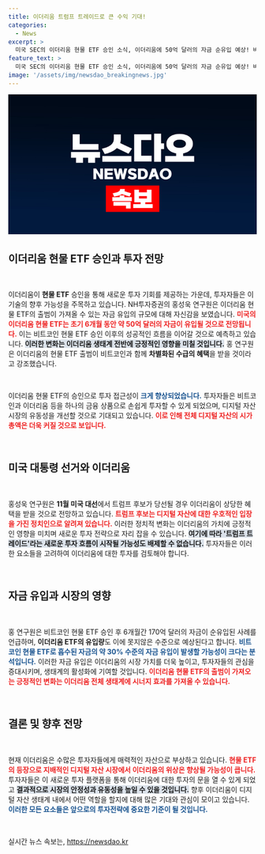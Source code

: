 ```yaml
---
title: 이더리움 트럼프 트레이드로 큰 수익 기대!
categories:
  - News
excerpt: >
  미국 SEC의 이더리움 현물 ETF 승인 소식, 이더리움에 50억 달러의 자금 순유입 예상! 비트코인과 함께 디지털 자산 시장의 새로운 기회를 열어가는 이더리움의 변화를 놓치지 마세요!
feature_text: >
  미국 SEC의 이더리움 현물 ETF 승인 소식, 이더리움에 50억 달러의 자금 순유입 예상! 비트코인과 함께 디지털 자산 시장의 새로운 기회를 열어가는 이더리움의 변화를 놓치지 마세요!
image: '/assets/img/newsdao_breakingnews.jpg'
---
```


<p><img src="/assets/img/newsdao_breakingnews.jpg" alt="implanttips 속보" /></p>

<h2 data-ke-size="size26">이더리움 현물 ETF 승인과 투자 전망</h2>

<p data-ke-size="size16">&nbsp;</p>

<p data-ke-size="size16">이더리움이 <b>현물 ETF</b> 승인을 통해 새로운 투자 기회를 제공하는 가운데, 투자자들은 이 기술의 향후 가능성을 주목하고 있습니다. NH투자증권의 홍성욱 연구원은 이더리움 현물 ETF의 출범이 가져올 수 있는 자금 유입의 규모에 대해 자신감을 보였습니다. <b><span style="color: #ee2323;">미국의 이더리움 현물 ETF는 초기 6개월 동안 약 50억 달러의 자금이 유입될 것으로 전망됩니다.</span></b> 이는 비트코인 현물 ETF 승인 이후의 성공적인 흐름을 이어갈 것으로 예측하고 있습니다. <b><span style="background-color: #21538527;">이러한 변화는 이더리움 생태계 전반에 긍정적인 영향을 미칠 것입니다.</span></b> 홍 연구원은 이더리움의 현물 ETF 출범이 비트코인과 함께 <b>차별화된 수급의 혜택</b>을 받을 것이라고 강조했습니다.</p>

<p data-ke-size="size16">&nbsp;</p>

<p>이더리움 현물 ETF의 승인으로 투자 접근성이 <b><span style="color: #1a5490;">크게 향상되었습니다.</span></b> 투자자들은 비트코인과 이더리움 등을 하나의 금융 상품으로 손쉽게 투자할 수 있게 되었으며, 디지털 자산 시장의 유동성을 개선할 것으로 기대되고 있습니다. <b><span style="color: #ee2323;">이로 인해 전체 디지털 자산의 시가총액은 더욱 커질 것으로 보입니다.</span></b></p>

<p data-ke-size="size16">&nbsp;</p>

<h2 data-ke-size="size26">미국 대통령 선거와 이더리움</h2>

<p data-ke-size="size16">&nbsp;</p>

<p data-ke-size="size16">홍성욱 연구원은 <b>11월 미국 대선</b>에서 트럼프 후보가 당선될 경우 이더리움이 상당한 혜택을 받을 것으로 전망하고 있습니다. <b><span style="color: #ee2323;">트럼프 후보는 디지털 자산에 대한 우호적인 입장을 가진 정치인으로 알려져 있습니다.</span></b> 이러한 정치적 변화는 이더리움의 가치에 긍정적인 영향을 미치며 새로운 투자 전략으로 자리 잡을 수 있습니다. <b><span style="background-color: #21538527;">여기에 따라 '트럼프 트레이드'라는 새로운 투자 흐름이 시작될 가능성도 배제할 수 없습니다.</span></b> 투자자들은 이러한 요소들을 고려하여 이더리움에 대한 투자를 검토해야 합니다.</p>

<p data-ke-size="size16">&nbsp;</p>

<h2 data-ke-size="size26">자금 유입과 시장의 영향</h2>

<p data-ke-size="size16">&nbsp;</p>

<p data-ke-size="size16">홍 연구원은 비트코인 현물 ETF 승인 후 6개월간 170억 달러의 자금이 순유입된 사례를 언급하며, <b>이더리움 ETF의 유입량</b>도 이에 못지않은 수준으로 예상된다고 합니다. <b><span style="color: #1a5490;">비트코인 현물 ETF로 흡수된 자금의 약 30% 수준의 자금 유입이 발생할 가능성이 크다는 분석입니다.</span></b> 이러한 자금 유입은 이더리움의 시장 가치를 더욱 높이고, 투자자들의 관심을 증대시키며, 생태계의 활성화에 기여할 것입니다. <b><span style="color: #ee2323;">이더리움 현물 ETF의 출범이 가져오는 긍정적인 변화는 이더리움 전체 생태계에 시너지 효과를 가져올 수 있습니다.</span></b></p>

<p data-ke-size="size16">&nbsp;</p>

<h2 data-ke-size="size26">결론 및 향후 전망</h2>

<p data-ke-size="size16">&nbsp;</p>

<p data-ke-size="size16">현재 이더리움은 수많은 투자자들에게 매력적인 자산으로 부상하고 있습니다. <b><span style="color: #ee2323;">현물 ETF의 등장으로 지배적인 디지털 자산 시장에서 이더리움의 위상은 향상될 가능성이 큽니다.</span></b> 투자자들은 이 새로운 투자 플랫폼을 통해 이더리움에 대한 투자의 문을 열 수 있게 되었고 <b><span style="background-color: #21538527;">결과적으로 시장의 안정성과 유동성을 높일 수 있을 것입니다.</span></b> 향후 이더리움이 디지털 자산 생태계 내에서 어떤 역할을 할지에 대해 많은 기대와 관심이 모이고 있습니다. <b><span style="color: #1a5490;">이러한 모든 요소들은 앞으로의 투자전략에 중요한 기준이 될 것입니다.</span></b></p>

<p data-ke-size="size16">&nbsp;</p>
실시간 뉴스 속보는, <a href="https://newsdao.kr" rel="dofollow">https://newsdao.kr</a>


